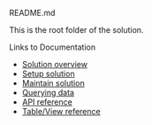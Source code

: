 README.md

This is the root folder of the solution.

Links to Documentation

- [Solution overview](docs/TsSmartSqlStore2.md)
- [Setup solution](docs/TsSmartSqlStore2_10_SetupSolution.md)
- [Maintain solution](docs/TsSmartSqlStore2_20_MaintainDatabase.md)
- [Querying data](docs/TsSmartSqlStore2_50_DatabaseQueries.md)
- [API reference](docs/TsSmartSqlStore2_90_API.md)
- [Table/View reference](docs/TsSmartSqlStore2_95_Table.md)

